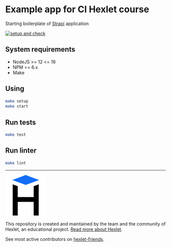 # Example app for CI Hexlet course

Starting boilerplate of [Strapi](https://strapi.io/) application

[![setup and check](https://github.com/kpako3rbp/hexlet-ci-app/actions/workflows/newworkflow.yml/badge.svg)](https://github.com/kpako3rbp/hexlet-ci-app/actions/workflows/newworkflow.yml)

## System requirements

* NodeJS >= 12 <= 16
* NPM >= 6.x
* Make

## Using

```sh
make setup
make start
```

## Run tests

```sh
make test
```

## Run linter

```sh
make lint
```

---

[![Hexlet Ltd. logo](https://raw.githubusercontent.com/Hexlet/assets/master/images/hexlet_logo128.png)](https://hexlet.io/?utm_source=github&utm_medium=link&utm_campaign=hexlet-ci-app)

This repository is created and maintained by the team and the community of Hexlet, an educational project. [Read more about Hexlet](https://hexlet.io/?utm_source=github&utm_medium=link&utm_campaign=hexlet-ci-app).

See most active contributors on [hexlet-friends](https://friends.hexlet.io/).
